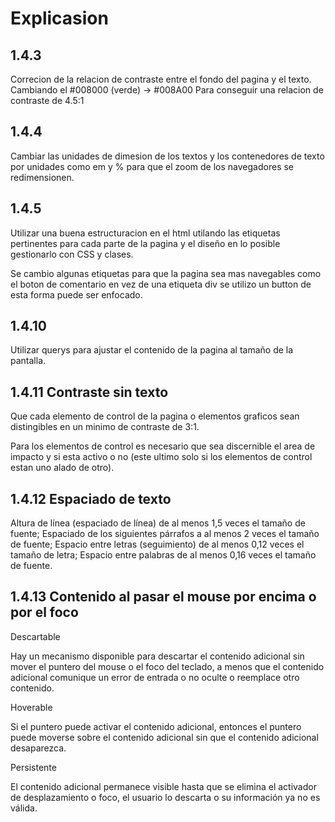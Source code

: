 # Explicasion

## 1.4.3

Correcion de la relacion de contraste entre el fondo del pagina y el texto.
Cambiando el 
    #008000 (verde) -> #008A00
Para conseguir una relacion de contraste de 4.5:1

## 1.4.4

Cambiar las unidades de dimesion de los textos y los contenedores de texto por unidades como em y % para que el zoom de los navegadores se redimensionen.

## 1.4.5

Utilizar una buena estructuracion en el html utilando las etiquetas pertinentes para cada parte de la pagina y el diseño en lo posible gestionarlo con CSS y clases.

Se cambio algunas etiquetas para que la pagina sea mas navegables como el boton de comentario en vez de una etiqueta div se utilizo un button de esta forma puede ser enfocado.



## 1.4.10

Utilizar querys para ajustar el contenido de la pagina al tamaño de la pantalla.

## 1.4.11 Contraste sin texto

Que cada elemento de control de la pagina o elementos graficos sean distingibles en un minimo de contraste de 3:1.

Para los elementos de control es necesario que sea discernible el area de impacto y si esta activo o no (este ultimo solo si los elementos de control estan uno alado de otro).

## 1.4.12 Espaciado de texto

Altura de línea (espaciado de línea) de al menos 1,5 veces el tamaño de fuente;
Espaciado de los siguientes párrafos a al menos 2 veces el tamaño de fuente;
Espacio entre letras (seguimiento) de al menos 0,12 veces el tamaño de letra;
Espacio entre palabras de al menos 0,16 veces el tamaño de fuente.

## 1.4.13  Contenido al pasar el mouse por encima o por el foco

Descartable

Hay un mecanismo disponible para descartar el contenido adicional sin mover el puntero del mouse o el foco del teclado, a menos que el contenido adicional comunique un error de entrada o no oculte o reemplace otro contenido.

Hoverable

Si el puntero puede activar el contenido adicional, entonces el puntero puede moverse sobre el contenido adicional sin que el contenido adicional desaparezca.

Persistente

El contenido adicional permanece visible hasta que se elimina el activador de desplazamiento o foco, el usuario lo descarta o su información ya no es válida.
